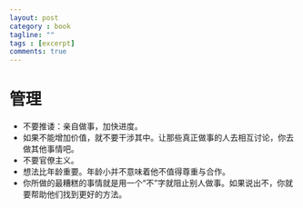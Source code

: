 ```yaml
---
layout: post
category : book
tagline: ""
tags : [excerpt]
comments: true
---
```


# 管理
- 不要推诿：亲自做事，加快进度。
- 如果不能增加价值，就不要干涉其中。让那些真正做事的人去相互讨论，你去做其他事情吧。
- 不要官僚主义。
- 想法比年龄重要。年龄小并不意味着他不值得尊重与合作。
- 你所做的最糟糕的事情就是用一个“不”字就阻止别人做事。如果说出不，你就要帮助他们找到更好的方法。
